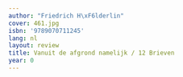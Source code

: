 ```yaml
---
author: "Friedrich H\xF6lderlin"
cover: 461.jpg
isbn: '9789070711245'
lang: nl
layout: review
title: Vanuit de afgrond namelijk / 12 Brieven
year: 0
---
```


